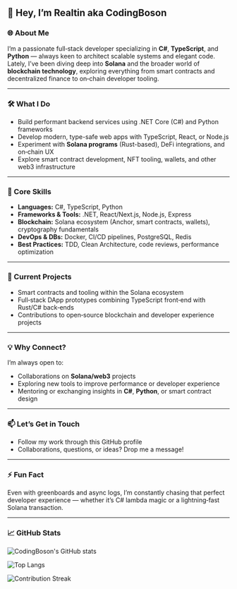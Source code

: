 ## 🚀 Hey, I’m Realtin aka CodingBoson

### 🌐 About Me

I’m a passionate full‑stack developer specializing in **C#**, **TypeScript**, and **Python** — always keen to architect scalable systems and elegant code. Lately, I’ve been diving deep into **Solana** and the broader world of **blockchain technology**, exploring everything from smart contracts and decentralized finance to on‑chain developer tooling.

---

### 🛠️ What I Do

* Build performant backend services using .NET Core (C#) and Python frameworks
* Develop modern, type-safe web apps with TypeScript, React, or Node.js
* Experiment with **Solana programs** (Rust-based), DeFi integrations, and on‑chain UX
* Explore smart contract development, NFT tooling, wallets, and other web3 infrastructure

---

### 🎯 Core Skills

* **Languages:** C#, TypeScript, Python
* **Frameworks & Tools:** .NET, React/Next.js, Node.js, Express
* **Blockchain:** Solana ecosystem (Anchor, smart contracts, wallets), cryptography fundamentals
* **DevOps & DBs:** Docker, CI/CD pipelines, PostgreSQL, Redis
* **Best Practices:** TDD, Clean Architecture, code reviews, performance optimization

---

### 🔭 Current Projects

* Smart contracts and tooling within the Solana ecosystem
* Full‑stack DApp prototypes combining TypeScript front‑end with Rust/C# back‑ends
* Contributions to open‑source blockchain and developer experience projects

---

### 💡 Why Connect?

I’m always open to:

* Collaborations on **Solana/web3** projects
* Exploring new tools to improve performance or developer experience
* Mentoring or exchanging insights in **C#**, **Python**, or smart contract design

---

### 📫 Let’s Get in Touch

* Follow my work through this GitHub profile
* Collaborations, questions, or ideas? Drop me a message!

---

### ⚡ Fun Fact

Even with greenboards and async logs, I’m constantly chasing that perfect developer experience — whether it’s C# lambda magic or a lightning‑fast Solana transaction.

---

### 📈 GitHub Stats

<!-- GitHub Stats Card -->
![CodingBoson's GitHub stats](https://github-readme-stats.vercel.app/api?username=CodingBoson&show_icons=true&theme=radical)

<!-- Top Languages -->
![Top Langs](https://github-readme-stats.vercel.app/api/top-langs/?username=CodingBoson&layout=compact&theme=radical)

<!-- Contribution Streak -->
![Contribution Streak](https://github-readme-streak-stats.herokuapp.com/?user=CodingBoson&theme=radical)
